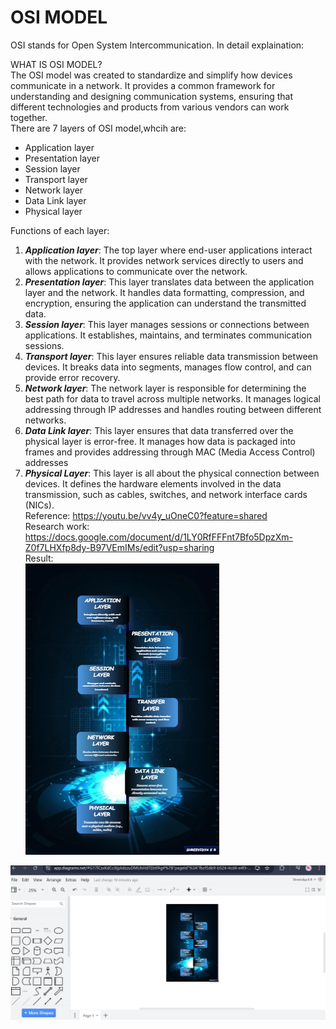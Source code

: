 # OSI MODEL
OSI stands for Open System Intercommunication. In detail explaination:  

WHAT IS OSI MODEL?  
The OSI model was created to standardize and simplify how devices communicate in a network. It provides a common framework for understanding and designing communication systems, ensuring that different technologies and products from various vendors can work together.  
There are 7 layers of OSI model,whcih are:  
- Application layer
- Presentation layer
- Session layer
- Transport layer
- Network layer
- Data Link layer
- Physical layer  
    
Functions of each layer:  
1. ***Application layer***: The top layer where end-user applications interact with the network. It provides network services directly to users and allows applications to communicate over the network.
2. ***Presentation layer***: This layer translates data between the application layer and the network. It handles data formatting, compression, and encryption, ensuring the application can understand the transmitted data.
3. ***Session layer***: This layer manages sessions or connections between applications. It establishes, maintains, and terminates communication sessions.
4. ***Transport layer***: This layer ensures reliable data transmission between devices. It breaks data into segments, manages flow control, and can provide error recovery.
5. ***Network layer***: The network layer is responsible for determining the best path for data to travel across multiple networks. It manages logical addressing through IP addresses and handles routing between different networks.
6. ***Data Link layer***: This layer ensures that data transferred over the physical layer is error-free. It manages how data is packaged into frames and provides addressing through MAC (Media Access Control) addresses
7. ***Physical Layer***:  This layer is all about the physical connection between devices. It defines the hardware elements involved in the data transmission, such as cables, switches, and network interface cards (NICs).  
Reference: https://youtu.be/vv4y_uOneC0?feature=shared  
Research work: https://docs.google.com/document/d/1LY0RfFFFnt7Bfo5DpzXm-Z0f7LHXfp8dy-B97VEmIMs/edit?usp=sharing  
Result:  
![image1](https://github.com/Vidya-coder/Marvel-L2/blob/main/Screenshot%202024-10-02%20021642.png?raw=true)  

![image2](https://github.com/Vidya-coder/Marvel-L2/blob/main/Screenshot%202024-10-02%20021626.png?raw=true)

   
    
